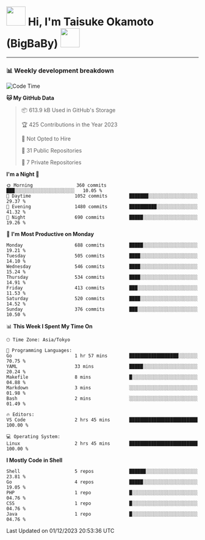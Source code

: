 <!-- Title -->
<h1>
    <img src="https://media.tenor.com/TlyRveJkgo4AAAAi/cloud-cloud-strife.gif" width="50"/> 
    Hi, I'm Taisuke Okamoto (BigBaBy) 
    <img src="https://media.tenor.com/TlyRveJkgo4AAAAi/cloud-cloud-strife.gif" width="50"/>
</h1>

---

<h3> 📊 Weekly development breakdown </h3>
<!-- waka-readme-stats -->

<!--START_SECTION:waka-->
![Code Time](http://img.shields.io/badge/Code%20Time-1%2C661%20hrs%2056%20mins-blue)

**🐱 My GitHub Data** 

> 📦 613.9 kB Used in GitHub's Storage 
 > 
> 🏆 425 Contributions in the Year 2023
 > 
> 🚫 Not Opted to Hire
 > 
> 📜 31 Public Repositories 
 > 
> 🔑 7 Private Repositories 
 > 
**I'm a Night 🦉** 

```text
🌞 Morning                360 commits         ███░░░░░░░░░░░░░░░░░░░░░░   10.05 % 
🌆 Daytime                1052 commits        ███████░░░░░░░░░░░░░░░░░░   29.37 % 
🌃 Evening                1480 commits        ██████████░░░░░░░░░░░░░░░   41.32 % 
🌙 Night                  690 commits         █████░░░░░░░░░░░░░░░░░░░░   19.26 % 
```
📅 **I'm Most Productive on Monday** 

```text
Monday                   688 commits         █████░░░░░░░░░░░░░░░░░░░░   19.21 % 
Tuesday                  505 commits         ████░░░░░░░░░░░░░░░░░░░░░   14.10 % 
Wednesday                546 commits         ████░░░░░░░░░░░░░░░░░░░░░   15.24 % 
Thursday                 534 commits         ████░░░░░░░░░░░░░░░░░░░░░   14.91 % 
Friday                   413 commits         ███░░░░░░░░░░░░░░░░░░░░░░   11.53 % 
Saturday                 520 commits         ████░░░░░░░░░░░░░░░░░░░░░   14.52 % 
Sunday                   376 commits         ███░░░░░░░░░░░░░░░░░░░░░░   10.50 % 
```


📊 **This Week I Spent My Time On** 

```text
🕑︎ Time Zone: Asia/Tokyo

💬 Programming Languages: 
Go                       1 hr 57 mins        ██████████████████░░░░░░░   70.75 % 
YAML                     33 mins             █████░░░░░░░░░░░░░░░░░░░░   20.24 % 
Makefile                 8 mins              █░░░░░░░░░░░░░░░░░░░░░░░░   04.88 % 
Markdown                 3 mins              ░░░░░░░░░░░░░░░░░░░░░░░░░   01.98 % 
Bash                     2 mins              ░░░░░░░░░░░░░░░░░░░░░░░░░   01.49 % 

🔥 Editors: 
VS Code                  2 hrs 45 mins       █████████████████████████   100.00 % 

💻 Operating System: 
Linux                    2 hrs 45 mins       █████████████████████████   100.00 % 
```

**I Mostly Code in Shell** 

```text
Shell                    5 repos             ██████░░░░░░░░░░░░░░░░░░░   23.81 % 
Go                       4 repos             █████░░░░░░░░░░░░░░░░░░░░   19.05 % 
PHP                      1 repo              █░░░░░░░░░░░░░░░░░░░░░░░░   04.76 % 
CSS                      1 repo              █░░░░░░░░░░░░░░░░░░░░░░░░   04.76 % 
Java                     1 repo              █░░░░░░░░░░░░░░░░░░░░░░░░   04.76 % 
```




 Last Updated on 01/12/2023 20:53:36 UTC
<!--END_SECTION:waka-->
